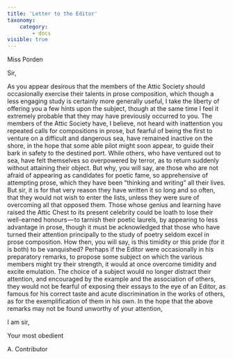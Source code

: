 ```yaml
---
title: 'Letter to the Editor'
taxonomy:
    category:
        - docs
visible: true
---
```


<div class="author">Miss Porden</div>

Sir,  

As you appear desirous that the members of the Attic Society should occasionally exercise their talents in prose composition, which though a less engaging study is certainly more generally useful, I take the liberty of offering you a few hints upon the subject, though at the same time I feel it extremely probable that they may have previously occurred to you. The members of the Attic Society have, I believe, not heard with inattention you repeated calls for compositions in prose, but fearful of being the first to venture on a difficult and dangerous sea, have remained inactive on the shore, in the hope that some able pilot might soon appear, to guide their bark in safety to the destined port. While others, who have ventured out to sea, have felt themselves so overpowered by terror, as to return suddenly without attaining their object. But why, you will say, are those who are not afraid of appearing as candidates for poetic fame, so apprehensive of attempting prose, which they have been “thinking and writing” all their lives. But sir, it is for that very reason they have written it so long and so often, that they would not wish to enter the lists, unless they were sure of overcoming all that opposed them. Those whose genius and learning have raised the Attic Chest to its present celebrity could be loath to lose their well-earned honours — to tarnish their poetic laurels, by appearing to less advantage in prose, though it must be acknowledged that those who have turned their attention principally to the study of poetry seldom excel in prose composition. How then, you will say, is this timidity or this pride (for it is both) to be vanquished? Perhaps if the Editor were occasionally in his preparatory remarks, to propose some subject on which the various members might try their strength, it would at once overcome timidity and excite emulation. The choice of a subject would no longer distract their attention, and encouraged by the example and the association of others, they would not be fearful of exposing their essays to the eye of an Editor, as famous for his correct taste and acute discrimination in the works of others, as for the exemplification of them in his own. In the hope that the above remarks may not be found unworthy of your attention,

I am sir,  

Your most obedient 

A. Contributor